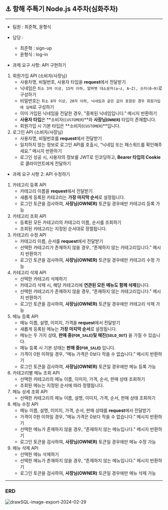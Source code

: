 ## ⚓ 항해 주특기 Node.js 4주차(심화주차) 
---

- 팀원 : 최준혁, 윤형식
- 담당 :
  - 최준혁 : sign-up
  - 윤형식 : log-in
  
- 과제 요구 사항: API 구현하기
1. 회원가입 API (소비자/사장님)
    - 사용자명, 비밀번호, 사용자 타입을 **request**에서 전달받기
    - 닉네임은 `최소 3자 이상, 15자 이하, 알파벳 대소문자(a~z, A~Z), 숫자(0~9)`로 구성하기
    - 비밀번호는 `최소 8자 이상, 20자 이하, 닉네임과 같은 값이 포함된 경우 회원가입에 실패`로 구성하기
    - 이미 가입된 닉네임을 전달한 경우, "중복된 닉네임입니다." 메시지 반환하기
    - **사용자 타입**은 **소비자(`CUSTOMER`)**와 **사장님(`OWNER`)** 타입이 존재합니다.
    - 회원가입 시 기본 타입은 **소비자(`CUSTOMER`)**입니다.
2. 로그인 API (소비자/사장님)
    - 사용자명, 비밀번호를 **request**에서 전달받기
    - 일치하지 않는 정보로 로그인 API를 호출시, “닉네임 또는 패스워드를 확인해주세요.” 메시지 반환하기
    - 로그인 성공 시, 사용자의 정보를 JWT로 인코딩하고, **Bearer 타입의 Cookie**로 클라이언트에게 전달하기
      
- 과제 요구 사항 2: API 수정하기
1. 카테고리 등록 API
    - 카테고리 이름을 **request**에서 전달받기
    - 새롭게 등록된 카테고리는 **가장 마지막 순서**로 설정됩니다.
    - 로그인 토큰을 검사하여, **사장님(OWNER)** 토큰일 경우에만 카테고리 등록 가능
2. 카테고리 조회 API
    - 등록된 모든 카테고리의 카테고리 이름, 순서를 조회하기
    - 조회된 카테고리는 지정된 순서대로 정렬됩니다.
3. 카테고리 수정 API
    - 카테고리 이름, 순서를 **request**에서 전달받기
    - 선택한 카테고리가 존재하지 않을 경우, “존재하지 않는 카테고리입니다." 메시지 반환하기
    - 로그인 토큰을 검사하여, **사장님(OWNER)** 토큰일 경우에만 카테고리 수정 가능
4. 카테고리 삭제 API
    - 선택한 카테고리 삭제하기
    - 카테고리 삭제 시, 해당 카테고리에 **연관된 모든 메뉴도 함께 삭제**됩니다.
    - 선택한 카테고리가 존재하지 않을 경우, “존재하지 않는 카테고리입니다." 메시지 반환하기
    - 로그인 토큰을 검사하여, **사장님(OWNER)** 토큰일 경우에만 카테고리 삭제 가능
5. 메뉴 등록 API
    - 메뉴 이름, 설명, 이미지, 가격을 **request**에서 전달받기
    - 새롭게 등록된 메뉴는 **가장 마지막 순서**로 설정됩니다.
    - 메뉴는 두 가지 상태, **판매 중(`FOR_SALE`)및 매진(`SOLD_OUT`)** 을 가질 수 있습니다.
    - 메뉴 등록 시 기본 상태는 **판매 중(`FOR_SALE`)** 입니다.
    - 가격이 0원 이하일 경우, “메뉴 가격은 0보다 작을 수 없습니다.” 메시지 반환하기
    - 로그인 토큰을 검사하여, **사장님(OWNER)** 토큰일 경우에만 메뉴 등록 가능
6. 카테고리별 메뉴 조회 API
    - 선택한 카테고리의 메뉴 이름, 이미지, 가격, 순서, 판매 상태 조회하기
    - 조회된 메뉴는 지정된 순서에 따라 정렬됩니다.
7. 메뉴 상세 조회 API
    - 선택한 카테고리의 메뉴 이름, 설명, 이미지, 가격, 순서, 판매 상태 조회하기
8. 메뉴 수정 API
    - 메뉴 이름, 설명, 이미지, 가격, 순서, 판매 상태를 **request**에서 전달받기
    - 가격이 0원 이하일 경우, “메뉴 가격은 0보다 작을 수 없습니다.” 메시지 반환하기
    - 선택한 메뉴가 존재하지 않을 경우, “존재하지 않는 메뉴입니다." 메시지 반환하기
    - 로그인 토큰을 검사하여, **사장님(OWNER)** 토큰일 경우에만 메뉴 수정 가능
9. 메뉴 삭제 API
    - 선택한 메뉴 삭제하기
    - 선택한 메뉴가 존재하지 않을 경우, “존재하지 않는 메뉴입니다." 메시지 반환하기
    - 로그인 토큰을 검사하여, **사장님(OWNER)** 토큰일 경우에만 메뉴 삭제 가능
  
---

### ERD
![drawSQL-image-export-2024-02-29](https://github.com/friend-0228/lv.3/assets/122089506/6f621f15-352a-4ecd-bf29-3674bb3cf959)

